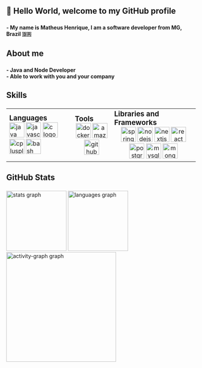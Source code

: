 <h2 align="left">👋 Hello World, welcome to my GitHub profile</h2>

### 

<h4 align="left">- My name is Matheus Henrique, I am a software developer from MG, Brazil 🇧🇷</h4>

### 

<h2 align="left">About me</h2>

### 

<h4 align="left">- Java and Node Developer<br>- Able to work with you and your company</h4>

### 

<h2 align="left">Skills</h2>

### 

<table style="width: 100%; table-layout: auto;">
  <tr>
    <td align="left">
      <h3 style="margin: 0; text-align: left;">Languages</h3>
      <div align="left">
        <img src="https://skillicons.dev/icons?i=java" height="40" alt="java logo" />
        <img src="https://skillicons.dev/icons?i=js" height="40" alt="javascript logo" />
        <img src="https://skillicons.dev/icons?i=c" height="40" alt="c logo" />
        <img src="https://skillicons.dev/icons?i=cpp" height="40" alt="cplusplus logo" />
        <img src="https://skillicons.dev/icons?i=bash" height="40" alt="bash logo" />
      </div>
    </td>
    <td align="center">
      <h3 style="margin: 0; text-align: left;">Tools</h3>
      <div align="center">
        <img src="https://skillicons.dev/icons?i=docker" height="40" alt="docker logo" />
        <img src="https://skillicons.dev/icons?i=aws" height="40" alt="amazonwebservices logo" />
        <img src="https://skillicons.dev/icons?i=github" height="40" alt="github logo" />
      </div>
    </td>
    <td align="right">
      <h3 style="margin: 0; text-align: left;">Libraries and Frameworks</h3>
      <div align="center">
        <img src="https://skillicons.dev/icons?i=spring" height="40" alt="spring logo" />
        <img src="https://skillicons.dev/icons?i=nodejs" height="40" alt="nodejs logo" />
        <img src="https://skillicons.dev/icons?i=nextjs" height="40" alt="nextjs logo" />
        <img src="https://skillicons.dev/icons?i=react" height="40" alt="react logo" />
        <img src="https://skillicons.dev/icons?i=postgres" height="40" alt="postgresql logo" />
        <img src="https://skillicons.dev/icons?i=mysql" height="40" alt="mysql logo" />
        <img src="https://skillicons.dev/icons?i=mongodb" height="40" alt="mongodb logo" />
      </div>
    </td>
  </tr>
</table>

### 

<h2 align="left">GitHub Stats</h2>

### 

<div align="left">
  <img src="https://github-readme-stats.vercel.app/api?username=matheus-hdas&hide_title=false&hide_rank=false&show_icons=true&include_all_commits=false&count_private=true&disable_animations=false&theme=gruvbox_light&locale=en&hide_border=true&order=1" height="160" alt="stats graph"  />
  <img src="https://github-readme-stats.vercel.app/api/top-langs?username=matheus-hdas&locale=en&hide_title=false&layout=compact&card_width=320&langs_count=10&theme=gruvbox_light&hide_border=true&order=2" height="160" alt="languages graph"  />
  <img src="https://github-readme-activity-graph.vercel.app/graph?username=matheus-hdas&radius=16&theme=gruvbox&area=true&order=5&hide_title=true" height="292" alt="activity-graph graph"  />
</div>

### 
